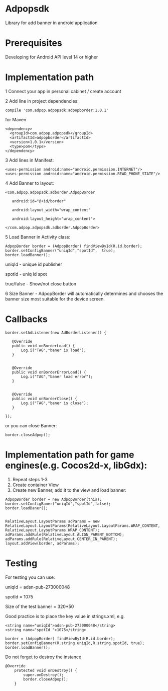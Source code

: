 # Adpopsdk
Library for add banner in android application

# Prerequisites
Developing for Android API level 14 or higher

# Implementation path


1 Connect your app in personal cabinet / create account

2 Add line in project dependencies:
```
compile 'com.adpop.adpopsdk:adpopborder:1.0.1'
```
for Maven
```
<dependency>
  <groupId>com.adpop.adpopsdk</groupId>
  <artifactId>adpopborder</artifactId>
  <version>1.0.1</version>
  <type>pom</type>
</dependency>
```
3 Add lines in Manifest:
```
<uses-permission android:name="android.permission.INTERNET"/>
<uses-permission android:name="android.permission.READ_PHONE_STATE"/>
```

4 Add Banner to layout:

```
<com.adpop.adpopsdk.adborder.AdpopBorder

   android:id="@+id/border"

   android:layout_width="wrap_content"

   android:layout_height="wrap_content">

</com.adpop.adpopsdk.adborder.AdpopBorder>
```
5 Load Banner in Activity class:
```
AdpopBorder border = (AdpopBorder) findViewById(R.id.border);
border.setConfigBanner("uniqId","spotId",  true);
border.loadBanner();
```

uniqId - unique id publisher

spotId - uniq id spot

true/false - Show/not close button

6 Size Banner - AdpopBorder will automatically determines and chooses the banner size most suitable for the device screen.

# Callbacks
```
border.setAdListener(new AdBorderListener() {

   @Override
   public void onBorderLoad() {
       Log.i("TAG","baner is load");
   }


   @Override
   public void onBorderErrorLoad() {
       Log.i("TAG","baner load error");
   }


   @Override
   public void onBorderClose() {
       Log.i("TAG","baner is close");
   }

});

```

or you can close Banner:

```
border.closeAdpop();
```



# Implementation path for game engines(e.g. Cocos2d-x, libGdx):

1. Repeat steps 1-3
2. Create container View
3. Create new Banner, add it to the view and load banner:

```
AdpopBorder border = new AdpopBorder(this);
border.setConfigBaner("uniqId","spotId",false);
border.loadBaner();


RelativeLayout.LayoutParams adParams = new RelativeLayout.LayoutParams(RelativeLayout.LayoutParams.WRAP_CONTENT, RelativeLayout.LayoutParams.WRAP_CONTENT);
adParams.addRule(RelativeLayout.ALIGN_PARENT_BOTTOM);
adParams.addRule(RelativeLayout.CENTER_IN_PARENT);
layout.addView(border, adParams);
```

# Testing

For testing you can use:

uniqId = adsn-pub-273000048

spotId = 1075

Size of the test banner = 320*50

Good practice is to place the key value in strings.xml, e.g.

```
<string name="uniqId">adsn-pub-273000048</string>
<string name="spotId ">1075</string>
```
```
border = (AdpopBorder) findViewById(R.id.border);
border.setConfigBanner(R.string.uniqId,R.string.spotId, true);
border.loadBanner();
```
Do not forget to destroy the instance
```
@Override
    protected void onDestroy() {
        super.onDestroy();
        border.closeAdpop();
    }
```

